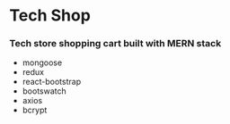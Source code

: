 #  Tech Shop

### Tech store shopping cart built with MERN stack

*  mongoose
*  redux
*  react-bootstrap
*  bootswatch
*  axios
*  bcrypt